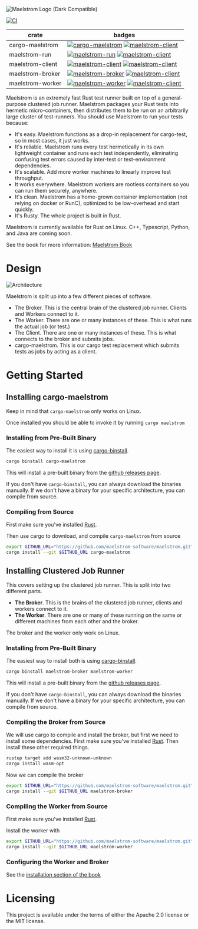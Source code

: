 ![Maelstrom Logo (Dark Compatible)](https://github.com/maelstrom-software/maelstrom/assets/146376379/7b46a1c1-e67f-412a-b618-42f7e2c25139)

[![CI](https://github.com/maelstrom-software/maelstrom/actions/workflows/ci.yml/badge.svg)](https://github.com/maelstrom-software/maelstrom/actions/workflows/ci.yml)

| crate            | badges                                                                                                                                       |
| ---------------- | -------------------------------------------------------------------------------------------------------------------------------------------  |
| cargo-maelstrom  | [![cargo-maelstrom](https://img.shields.io/crates/v/cargo-maelstrom.svg)](https://crates.io/crates/cargo-maelstrom) [![maelstrom-client](https://img.shields.io/docsrs/cargo-maelstrom)](https://docs.rs/cargo-maelstrom)     |
| maelstrom-run    | [![maelstrom-run](https://img.shields.io/crates/v/maelstrom-run.svg)](https://crates.io/crates/maelstrom-run) [![maelstrom-client](https://img.shields.io/docsrs/maelstrom-run)](https://docs.rs/maelstrom-run)               |
| maelstrom-client | [![maelstrom-client](https://img.shields.io/crates/v/maelstrom-client.svg)](https://crates.io/crates/maelstrom-client) [![maelstrom-client](https://img.shields.io/docsrs/maelstrom-client)](https://docs.rs/maelstrom-client)|
| maelstrom-broker | [![maelstrom-broker](https://img.shields.io/crates/v/maelstrom-broker.svg)](https://crates.io/crates/maelstrom-broker) [![maelstrom-client](https://img.shields.io/docsrs/maelstrom-broker)](https://docs.rs/maelstrom-broker)|
| maelstrom-worker | [![maelstrom-worker](https://img.shields.io/crates/v/maelstrom-worker.svg)](https://crates.io/crates/maelstrom-worker) [![maelstrom-client](https://img.shields.io/docsrs/maelstrom-worker)](https://docs.rs/maelstrom-worker)|


Maelstrom is an extremely fast Rust test runner built on top of a general-purpose clustered job runner. Maelstrom packages your Rust tests into hermetic micro-containers, then distributes them to be run on an arbitrarily large cluster of test-runners. You should use Maelstrom to run your tests because:

* It's easy. Maelstrom functions as a drop-in replacement for cargo-test, so in most cases, it just works.
* It's reliable. Maelstrom runs every test hermetically in its own lightweight container and runs each test independently, eliminating confusing test errors caused by inter-test or test-environment dependencies.
* It's scalable. Add more worker machines to linearly improve test throughput.
* It works everywhere. Maelstrom workers are rootless containers so you can run them securely, anywhere.
* It's clean. Maelstrom has a home-grown container implementation (not relying on docker or RunC), optimized to be low-overhead and start quickly.
* It's Rusty. The whole project is built in Rust.

Maelstrom is currently available for Rust on Linux. C++, Typescript, Python, and Java are coming soon.

See the book for more information:
[Maelstrom Book](https://maelstrom-software.com/book/)

# Design

![Architecture](https://github.com/maelstrom-software/maelstrom/assets/146376379/07209c96-b529-45b6-a215-8c0c1a713795)

Maelstrom is split up into a few different pieces of software.

* The Broker. This is the central brain of the clustered job runner. Clients and Workers connect to it.
* The Worker. There are one or many instances of these. This is what runs the actual job (or test.)
* The Client. There are one or many instances of these. This is what connects to the broker and submits jobs.
* cargo-maelstrom. This is our cargo test replacement which submits tests as jobs by acting as a client.

# Getting Started

## Installing cargo-maelstrom

Keep in mind that `cargo-maelstrom` only works on Linux.

Once installed you should be able to invoke it by running `cargo maelstrom`

### Installing from Pre-Built Binary

The easiest way to install it is using [cargo-binstall](https://github.com/cargo-bins/cargo-binstall).

```bash
cargo binstall cargo-maelstrom
```

This will install a pre-built binary from the [github releases page](https://github.com/maelstrom-software/maelstrom/releases).

If you don't have `cargo-binstall`, you can always download the binaries manually. If we don't have
a binary for your specific architecture, you can compile from source.

### Compiling from Source

First make sure you've installed [Rust](https://www.rust-lang.org/tools/install).

Then use cargo to download, and compile `cargo-maelstrom` from source

```bash
export GITHUB_URL="https://github.com/maelstrom-software/maelstrom.git"
cargo install --git $GITHUB_URL cargo-maelstrom
```

## Installing Clustered Job Runner

This covers setting up the clustered job runner. This is split into two
different parts.

- **The Broker**. This is the brains of the clustered job runner, clients and
  workers connect to it.
- **The Worker**. There are one or many of these running on the same or different
  machines from each other and the broker.

The broker and the worker only work on Linux.

### Installing from Pre-Built Binary

The easiest way to install both is using [cargo-binstall](https://github.com/cargo-bins/cargo-binstall).

```bash
cargo binstall maelstrom-broker maelstrom-worker
```

This will install a pre-built binary from the [github releases page](https://github.com/maelstrom-software/maelstrom/releases).

If you don't have `cargo-binstall`, you can always download the binaries manually. If we don't have
a binary for your specific architecture, you can compile from source.


### Compiling the Broker from Source

We will use cargo to compile and install the broker, but first we need to install some dependencies.
First make sure you've installed
[Rust](https://www.rust-lang.org/tools/install). Then install these other
required things.

```bash
rustup target add wasm32-unknown-unknown
cargo install wasm-opt
```

Now we can compile the broker

```bash
export GITHUB_URL="https://github.com/maelstrom-software/maelstrom.git"
cargo install --git $GITHUB_URL maelstrom-broker
```

### Compiling the Worker from Source

First make sure you've installed [Rust](https://www.rust-lang.org/tools/install).

Install the worker with

```bash
export GITHUB_URL="https://github.com/maelstrom-software/maelstrom.git"
cargo install --git $GITHUB_URL maelstrom-worker
```

### Configuring the Worker and Broker
See the [installation section of the book](https://maelstrom-software.com/book/install/clustered_job_runner.html)

# Licensing

This project is available under the terms of either the Apache 2.0 license or the MIT license.

